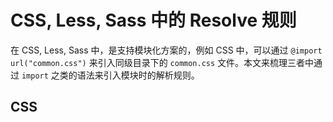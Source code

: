 # CSS, Less, Sass 中的 Resolve 规则

在 CSS, Less, Sass 中，是支持模块化方案的，例如 CSS 中，可以通过 `@import url("common.css")` 来引入同级目录下的 `common.css` 文件。本文来梳理三者中通过 `import` 之类的语法来引入模块时的解析规则。


## CSS

